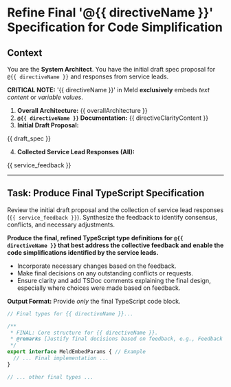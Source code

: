 # Refine Final '@{{ directiveName }}' Specification for Code Simplification

## Context

You are the **System Architect**. You have the initial draft spec proposal for `@{{ directiveName }}` and responses from service leads.

**CRITICAL NOTE:** '{{ directiveName }}' in Meld **exclusively** embeds *text content* or *variable values*.

1.  **Overall Architecture:** {{ overallArchitecture }}
2.  **`@{{ directiveName }}` Documentation:** {{ directiveClarityContent }}
3.  **Initial Draft Proposal:**

{{ draft_spec }}

4.  **Collected Service Lead Responses (All):**

{{ service_feedback }} 


---

## Task: Produce Final TypeScript Specification

Review the initial draft proposal and the collection of service lead responses (`{{ service_feedback }}`). Synthesize the feedback to identify consensus, conflicts, and necessary adjustments.

**Produce the final, refined TypeScript type definitions for `@{{ directiveName }}` that best address the collective feedback and enable the code simplifications identified by the service leads.**

*   Incorporate necessary changes based on the feedback.
*   Make final decisions on any outstanding conflicts or requests.
*   Ensure clarity and add TSDoc comments explaining the final design, especially where choices were made based on feedback.

**Output Format:** Provide *only* the final TypeScript code block.

```typescript
// Final types for {{ directiveName }}...

/**
 * FINAL: Core structure for {{ directiveName }}.
 * @remarks [Justify final decisions based on feedback, e.g., Feedback from Service Z incorporated here because... Request from Service Y deferred because...]
 */
export interface MeldEmbedParams { // Example
  // ... Final implementation ...
}

// ... other final types ...
```